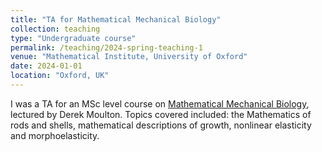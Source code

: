 ```yaml
---
title: "TA for Mathematical Mechanical Biology"
collection: teaching
type: "Undergraduate course"
permalink: /teaching/2024-spring-teaching-1
venue: "Mathematical Institute, University of Oxford"
date: 2024-01-01
location: "Oxford, UK"
---
```


I was a TA for an MSc level course on [Mathematical Mechanical Biology](https://people.maths.ox.ac.uk/moulton/teaching.html), lectured by Derek Moulton. Topics covered included: the Mathematics of rods and shells, mathematical descriptions of growth, nonlinear elasticity and morphoelasticity.
